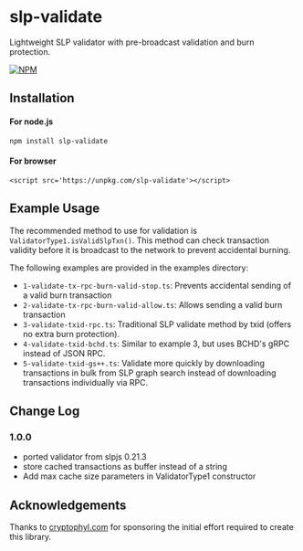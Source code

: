 # slp-validate

Lightweight SLP validator with pre-broadcast validation and burn protection.

[![NPM](https://nodei.co/npm/slp-validate.png)](https://nodei.co/npm/slp-validate/)



## Installation

#### For node.js
`npm install slp-validate`

#### For browser
```<script src='https://unpkg.com/slp-validate'></script>```



## Example Usage

The recommended method to use for validation is `ValidatorType1.isValidSlpTxn()`.  This method can check transaction validity before it is broadcast to the network to prevent accidental burning. 

The following examples are provided in the examples directory:

 - `1-validate-tx-rpc-burn-valid-stop.ts`: Prevents accidental sending of a valid burn transaction
 - `2-validate-tx-rpc-burn-valid-allow.ts`: Allows sending a valid burn transaction
 - `3-validate-txid-rpc.ts`: Traditional SLP validate method by txid (offers no extra burn protection).
 - `4-validate-txid-bchd.ts`: Similar to example 3, but uses BCHD's gRPC instead of JSON RPC.
 - `5-validate-txid-gs++.ts`: Validate more quickly by downloading transactions in bulk from SLP graph search instead of downloading transactions individually via RPC.



## Change Log

### 1.0.0
- ported validator from slpjs 0.21.3
- store cached transactions as buffer instead of a string
- Add max cache size parameters in ValidatorType1 constructor



## Acknowledgements 

Thanks to [cryptophyl.com](https://cryptophyl.com) for sponsoring the initial effort required to create this library.
